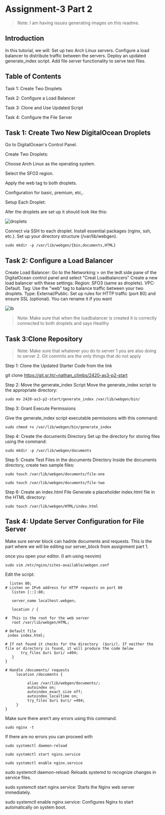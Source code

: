 # Assignment-3 Part 2
> Note: I am having issues generating images on this readme.

## Introduction
In this tutorial, we will:
Set up two Arch Linux servers.
Configure a load balancer to distribute traffic between the servers.
Deploy an updated generate_index script.
Add file server functionality to serve test files.


## Table of Contents

Task 1: Create Two Droplets

Task 2: Configure a Load Balancer

Task 3: Clone and Use Updated Script

Task 4: Configure the File Server


## Task 1: Create Two New DigitalOcean Droplets

Go to DigitalOcean's Control Panel.

Create Two Droplets:

Choose Arch Linux as the operating system.

Select the SFO3 region.

Apply the web tag to both droplets.

Configuration for basic, premium, etc,.

Setup Each Droplet:

Afer the droplets are set up it should look like this:

![droplets](images/droplets.png)


Connect via SSH to each droplet.
Install essential packages (nginx, ssh, etc.).
Set up your directory structure (/var/lib/webgen).

``` sudo mkdir -p /var/lib/webgen/{bin,documents,HTML} ```


## Task 2: Configure a Load Balancer

Create Load Balancer:
Go to the Networking > on the ledt side pane of the DigitalOcean control panel and select "Creat Loadbalancers" 
Create a new load balancer with these settings:
Region: SFO3 (same as droplets).
VPC: Default.
Tag: Use the "web" tag to balance traffic between your two droplets.
Type: External/Public.
Set up rules for HTTP traffic (port 80) and ensure SSL (optional).
You can rename it if you want

![lb](images/lb.png)


> Note: Make sure that when the loadbalancer is created it is correctly connected to both droplets and says Healthy

## Task 3:Clone Repository
> Note: Make sure that whatever you do to server 1 you are also doing to server 2. Git commits are the only things that do not apply

Step 1: Clone the Updated Starter Code from the link

git clone https://git.sr.ht/~nathan_climbs/2420-as3-p2-start

Step 2: Move the generate_index Script
Move the generate_index script to the appropriate directory:

```
sudo mv 2420-as3-p2-start/generate_index /var/lib/webgen/bin/
```

Step 3: Grant Execute Permissions

Give the generate_index script executable permissions with this command:

```
sudo chmod +x /var/lib/webgen/bin/generate_index
```
Step 4: Create the documents Directory
Set up the directory for storing files using the command:


```
sudo mkdir -p /var/lib/webgen/documents
```

Step 5: Create Test Files in the documents Directory
Inside the documents directory, create two sample files:


```
sudo touch /var/lib/webgen/documents/file-one
```
```
sudo touch /var/lib/webgen/documents/file-two
```
Step 6: Create an index.html File
Generate a placeholder index.html file in the HTML directory:

```
sudo touch /var/lib/webgen/HTML/index.html
```

## Task 4: Update Server Configuration for File Server
Make sure server block can hadnle documents and requests. This is the part where we will be editing our server_block from assignment part 1.

once you open your editor. (I am using neovim)

```
sudo vim /etc/nginx/sites-available/webgen.conf
```
Edit the script:

 ```
   listen 80;
# Listen on IPv6 address for HTTP requests on port 80
    listen [::]:80;

    server_name localhost.webgen;

    location / {

#  This is the root for the web server
    root /var/lib/webgen/HTML;

# Default file
  index index.html;

# If not found it checks for the directory  ($uri/). If neither the file or directory is found, it will produce the code below
        try_files $uri $uri/ =404;
    }
}

# Handle /documents/ requests
      location /documents {

           alias /var/lib/webgen/documents/;
           autoindex on;
           autoindex_exact_size off;
           autoindex_localtime on;
           try_files $uri $uri/ =404;
      }
}
```

Make sure there aren't any errors using this command.

```
sudo nginx -t
```
If there are no errors you can proceed with 
```
sudo systemctl daemon-reload
```
```
sudo systemctl start nginx.service
```
```
sudo systemctl enable nginx.service
```

sudo systemctl daemon-reload: Reloads systemd to recognize changes in service files.

sudo systemctl start nginx.service: Starts the Nginx web server immediately.

sudo systemctl enable nginx.service: Configures Nginx to start automatically on system boot.
